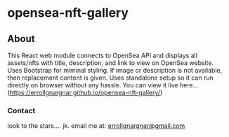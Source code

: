 # opensea-nft-gallery

## About
This React web module connects to OpenSea API and displays all assets/nfts with title, description, and link to view on OpenSea website. Uses Bootstrap for miminal styling. If image or description is not available, then replacement content is given. 
Uses standalone setup so it can run directly on browser without any hassle.
You can view it live here... (https://errollgnargnar.github.io/opensea-nft-gallery/)

### Contact
look to the stars....
jk.
email me at: errollgnargnar@gmail.com
